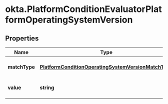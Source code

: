 # okta.PlatformConditionEvaluatorPlatformOperatingSystemVersion

## Properties

Name | Type | Description | Notes
------------ | ------------- | ------------- | -------------
**matchType** | [**PlatformConditionOperatingSystemVersionMatchType**](PlatformConditionOperatingSystemVersionMatchType.md) |  | [optional] [default to undefined]
**value** | **string** |  | [optional] [default to undefined]

